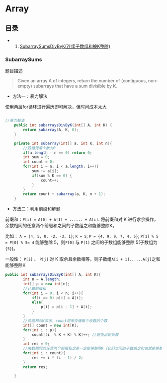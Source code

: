 # Array
## 目录
 * 1. [SubarraySumsDivByK(连续子数组和被K整除)](#SubarraySums)

### SubarraySums
题目描述
> Given an array A of integers, return the number of (contiguous, non-empty) subarrays that have a sum divisible by K.
* 方法一：暴力解法

使用两层for循环进行遍历即可解决，但时间成本太大
```java

//暴力解法
    public int subarraysDivByK(int[] A, int K) {
        return subarray(A, K, 0);
    }

    private int subarray(int[] a, int K, int n){
        //数组元素个数为0
        if(a.length - n == 0) return 0;
        int sum = 0;
        int count = 0;
        for(int i = n; i < a.length; i++){
            sum += a[i];
            if(sum % K == 0) {
                count++;
            }
        }
        return count + subarray(a, K, n + 1);
    }
```

* 方法二：利用前缀和解题

前缀和：`P[i] = A[0] + A[1] + ...... + A[i]`.
将前缀和对 K 进行求余操作，余数相同的任意两个前缀和之间的子数组之和能够整除K。

比如：
`A = {4, 5, 0, -2, -3, 1}`; `K = 5`; `P = {4, 9, 9, 7, 4, 5}`;
`P[1] % 5 = P[0] % 5= 4` 能够整除 5，则`P[0]` 与 `P[1]` 之间的子数组能够整除 5(子数组为`{5}`)。

一般性：
`P[i]` 、 `P[j]` 对 K 取余且余数相等，则子数组`A[i + 1]......A[j]`之和能够整除K

```java
public int subarraysDivByK(int[] A, int K){
        int n = A.length;
        int[] p = new int[n];
        //计算前缀和
        for(int i = 0; i < n; i++){
            if(i == 0) p[i] = A[i];
            else{
                p[i] = p[i - 1] + A[i];
            }
        }
        //前缀和对K求余，count用来存储每个余数的个数
        int[] count = new int[K];
        for(int i : p){
            count[(i  % K + K) % K]++; //避免出现负数
        }
        int res = 0;
        //余数相同的任意两个前缀和之差一定能够整除K（它们之间的子数组之和也就能够整除K）
        for(int i : count){
            res += i * (i - 1) / 2;
        }
        return res;

    }
```